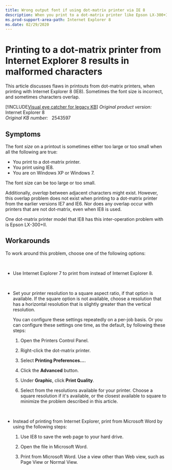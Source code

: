 ```yaml
---
title: Wrong output font if using dot-matrix printer via IE 8
description: When you print to a dot-matrix printer like Epson LX-300+II via IE8 on Windows XP or Windows 7, the output font gets larger or smaller than real size, and characters are overlapped sometimes. There's no problem if using IE6/7 or not using dot-matrix printer to print.
ms.prod-support-area-path: Internet Explorer 8
ms.date: 02/29/2020
---
```

# Printing to a dot-matrix printer from Internet Explorer 8 results in malformed characters

This article discusses flaws in printouts from dot-matrix printers, when printing with Internet Explorer 8 (IE8). Sometimes the font size is incorrect, and sometimes characters overlap.

[!INCLUDE[Visual eye catcher for legacy KB](../includes/kb-letters-blue.md)]
_Original product version:_ &nbsp; Internet Explorer 8  
_Original KB number:_ &nbsp; 2543597

## Symptoms

The font _size_ on a printout is sometimes either too large or too small when all the following are true:

- You print to a dot-matrix printer.
- You print using IE8.
- You are on Windows XP or Windows 7.

The font size can be too large or too small.

Additionally, _overlap_ between adjacent characters might exist. However, this overlap problem does not exist when printing to a dot-matrix printer from the earlier versions IE7 and IE6. Nor does any overlap occur with printers that are not dot-matrix, even when IE8 is used.

One dot-matrix printer model that IE8 has this inter-operation problem with is Epson LX-300+II.

## Workarounds

To work around this problem, choose one of the following options:

&nbsp;

- Use Internet Explorer 7 to print from instead of Internet Explorer 8.

&nbsp;

- Set your printer resolution to a square aspect ratio, if that option is available. If the square option is not available, choose a resolution that has a horizontal resolution that is slightly greater than the vertical resolution.

    You can configure these settings repeatedly on a per-job basis. Or you can configure these settings one time, as the default, by following these steps:

   1. Open the Printers Control Panel.

   2. Right-click the dot-matrix printer.

   3. Select **Printing Preferences...**.

   4. Click the **Advanced** button.

   5. Under **Graphic**, click **Print Quality**.

   6. Select from the resolutions available for your printer. Choose a square resolution if it's available, or the closest available to square to minimize the problem described in this article.

&nbsp;

- Instead of printing from Internet Explorer, print from Microsoft Word by using the following steps:

   1. Use IE8 to save the web page to your hard drive.

   2. Open the file in Microsoft Word.

   3. Print from Microsoft Word. Use a view other than Web view, such as Page View or Normal View.
